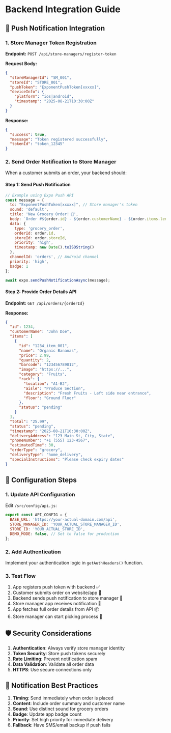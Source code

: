 # Backend Integration Guide

## 📡 Push Notification Integration

### 1. Store Manager Token Registration

**Endpoint:** `POST /api/store-managers/register-token`

**Request Body:**
```json
{
  "storeManagerId": "SM_001",
  "storeId": "STORE_001", 
  "pushToken": "ExponentPushToken[xxxxx]",
  "deviceInfo": {
    "platform": "ios|android",
    "timestamp": "2025-08-21T10:30:00Z"
  }
}
```

**Response:**
```json
{
  "success": true,
  "message": "Token registered successfully",
  "tokenId": "token_12345"
}
```

### 2. Send Order Notification to Store Manager

When a customer submits an order, your backend should:

#### Step 1: Send Push Notification
```javascript
// Example using Expo Push API
const message = {
  to: "ExponentPushToken[xxxxx]", // Store manager's token
  sound: 'default',
  title: 'New Grocery Order! 🛒',
  body: `Order #${order.id} - ${order.customerName} - ${order.items.length} items - $${order.total}`,
  data: {
    type: 'grocery_order',
    orderId: order.id,
    storeId: order.storeId,
    priority: 'high',
    timestamp: new Date().toISOString()
  },
  channelId: 'orders', // Android channel
  priority: 'high',
  badge: 1
};

await expo.sendPushNotificationAsync(message);
```

#### Step 2: Provide Order Details API
**Endpoint:** `GET /api/orders/{orderId}`

**Response:**
```json
{
  "id": 1234,
  "customerName": "John Doe",
  "items": [
    {
      "id": "1234_item_001",
      "name": "Organic Bananas",
      "price": 2.99,
      "quantity": 2,
      "barcode": "123456789012",
      "image": "https://...",
      "category": "Fruits",
      "rack": {
        "location": "A1-B2",
        "aisle": "Produce Section",
        "description": "Fresh Fruits - Left side near entrance",
        "floor": "Ground Floor"
      },
      "status": "pending"
    }
  ],
  "total": "25.99",
  "status": "pending",
  "timestamp": "2025-08-21T10:30:00Z",
  "deliveryAddress": "123 Main St, City, State",
  "phoneNumber": "+1 (555) 123-4567",
  "estimatedTime": 30,
  "orderType": "grocery",
  "deliveryType": "home_delivery",
  "specialInstructions": "Please check expiry dates"
}
```

## 🔧 Configuration Steps

### 1. Update API Configuration
Edit `/src/config/api.js`:
```javascript
export const API_CONFIG = {
  BASE_URL: 'https://your-actual-domain.com/api',
  STORE_MANAGER_ID: 'YOUR_ACTUAL_STORE_MANAGER_ID',
  STORE_ID: 'YOUR_ACTUAL_STORE_ID',
  DEMO_MODE: false, // Set to false for production
};
```

### 2. Add Authentication
Implement your authentication logic in `getAuthHeaders()` function.

### 3. Test Flow
1. App registers push token with backend ✅
2. Customer submits order on website/app 📱
3. Backend sends push notification to store manager 🔔
4. Store manager app receives notification 📲
5. App fetches full order details from API 📦
6. Store manager can start picking process 🛒

## 🛡️ Security Considerations

1. **Authentication**: Always verify store manager identity
2. **Token Security**: Store push tokens securely
3. **Rate Limiting**: Prevent notification spam
4. **Data Validation**: Validate all order data
5. **HTTPS**: Use secure connections only

## 📱 Notification Best Practices

1. **Timing**: Send immediately when order is placed
2. **Content**: Include order summary and customer name
3. **Sound**: Use distinct sound for grocery orders
4. **Badge**: Update app badge count
5. **Priority**: Set high priority for immediate delivery
6. **Fallback**: Have SMS/email backup if push fails
